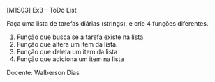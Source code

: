 [M1S03] Ex3 - ToDo List

Faça uma lista de tarefas diárias (strings), e crie 4 funções diferentes.
01. Função que busca se a tarefa existe na lista.
02. Função que altera um item da lista.
03. Função que deleta um item da lista
04. Função que adiciona um item na lista

Docente: Walberson Dias